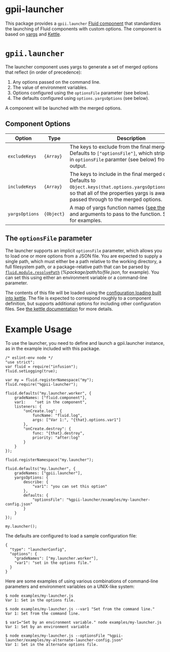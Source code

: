 # gpii-launcher

This package provides a `gpii.launcher` [Fluid component](http://docs.fluidproject.org/infusion/development/UnderstandingInfusionComponents.html)
that standardizes the launching of Fluid components with custom options.  The component is based on [yargs](http://yargs.js.org/) and [Kettle](https://github.com/fluid-project/kettle).

# `gpii.launcher`

The launcher component uses yargs to generate a set of merged options that reflect (in order of precedence):

1. Any options passed on the command line.
2. The value of environment variables.
3. Options configured using the `optionsFile` parameter (see below).
4. The defaults configured using `options.yargsOptions` (see below).

A component will be launched with the merged options.

## Component Options

| Option          | Type       | Description |
| --------------- | ---------- | ----------- |
| `excludeKeys`   | `{Array}`  | The keys to exclude from the final merged options.  Defaults to `["optionsFile"]`, which strips the built-in `optionsFile` paramter (see below) from the output.|
| `includeKeys`   | `{Array}`  | The keys to include in the final merged options.  Defaults to `Object.keys(that.options.yargsOptions.describe)`, so that all of the properties yargs is aware of are passed through to the merged options. |
| `yargsOptions`  | `{Object}` | A map of yargs function names ([see their docs](http://yargs.js.org/docs/)) and arguments to pass to the function.  See below for examples. |

## The `optionsFile` parameter

The launcher supports an implicit `optionsFile` parameter, which allows you to load one or more options from a JSON
file.  You are expected to supply a single path, which must either be a path relative to the working directory, a full
filesystem path, or a package-relative path that can be parsed by
[`fluid.module.resolvePath`](http://docs.fluidproject.org/infusion/development/NodeAPI.html#fluid-module-resolvepath-path-)
(_%package/path/to/file.json_, for example).  You can set this using either an environment variable or a command-line
parameter.

The contents of this file will be loaded using the [configuration loading built into kettle](https://github.com/fluid-project/kettle/blob/master/docs/ConfigsAndApplications.md).  The file
is expected to correspond roughly to a component definition, but supports additional options for including other configuration files.  See [the kettle documentation](https://github.com/fluid-project/kettle/blob/master/docs/ConfigsAndApplications.md#structure-of-a-kettle-config
) for more details.


# Example Usage

To use the launcher, you need to define and launch a gpii.launcher instance, as in the example included with this package.



```
/* eslint-env node */
"use strict";
var fluid = require("infusion");
fluid.setLogging(true);

var my = fluid.registerNamespace("my");
fluid.require("%gpii-launcher");

fluid.defaults("my.launcher.worker", {
    gradeNames: ["fluid.component"],
    var1:    "set in the component",
    listeners: {
        "onCreate.log": {
            funcName: "fluid.log",
            args: ["Var 1:", "{that}.options.var1"]
        },
        "onCreate.destroy": {
            func: "{that}.destroy",
            priority: "after:log"
        }
    }
});

fluid.registerNamespace("my.launcher");

fluid.defaults("my.launcher", {
    gradeNames: ["gpii.launcher"],
    yargsOptions: {
        describe: {
            "var1": "you can set this option"
        },
        defaults: {
            "optionsFile": "%gpii-launcher/examples/my-launcher-config.json"
        }
    }
});

my.launcher();
```

The defaults are configured to load a sample configuration file:

```
{
  "type": "launcherConfig",
  "options": {
    "gradeNames": ["my.launcher.worker"],
    "var1": "set in the options file."
  }
}
```

Here are some examples of using various combinations of command-line parameters and environment variables on a UNIX-like system:

```
$ node examples/my-launcher.js
Var 1: Set in the options file.

$ node examples/my-launcher.js --var1 "Set from the command line."
Var 1: Set from the command line.

$ var1="Set by an environment variable." node examples/my-launcher.js
Var 1: Set by an environment variable

$ node examples/my-launcher.js --optionsFile "%gpii-launcher/examples/my-alternate-launcher-config.json"
Var 1: Set in the alternate options file.

```